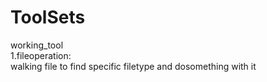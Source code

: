 # ToolSets
working_tool  
1.fileoperation:  
    walking file to find specific filetype and dosomething with it
